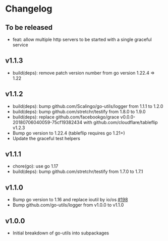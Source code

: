# Changelog

## To be released

* feat: allow multiple http servers to be started with a single graceful service

## v1.1.3

* build(deps): remove patch version number from go version 1.22.4 => 1.22

## v1.1.2

* build(deps): bump github.com/Scalingo/go-utils/logger from 1.1.1 to 1.2.0
* build(deps): bump github.com/stretchr/testify from 1.8.0 to 1.9.0
* build(deps): replace github.com/facebookgo/grace v0.0.0-20180706040059-75cf19382434 with github.com/cloudflare/tableflip v1.2.3
* Bump go version to 1.22.4 (tableflip requires go 1.21+)
* Update the graceful test helpers 

## v1.1.1

* chore(go): use go 1.17
* build(deps): bump github.com/stretchr/testify from 1.7.0 to 1.7.1

## v1.1.0

* Bump go version to 1.16 and replace ioutil by io/os [#198](https://github.com/Scalingo/go-utils/pull/198)
* Bump github.com/go-utils/logger from v1.0.0 to v1.1.0

## v1.0.0

* Initial breakdown of go-utils into subpackages
